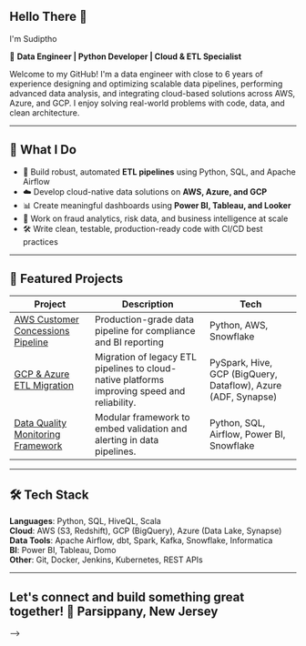 ## Hello There 👋

 I'm Sudiptho

🎯 **Data Engineer | Python Developer | Cloud & ETL Specialist**

Welcome to my GitHub! I'm a data engineer with close to 6 years of experience designing and optimizing scalable data pipelines, performing advanced data analysis, and integrating cloud-based solutions across AWS, Azure, and GCP. I enjoy solving real-world problems with code, data, and clean architecture.

---

## 💼 What I Do

- 🔄 Build robust, automated **ETL pipelines** using Python, SQL, and Apache Airflow
- ☁️ Develop cloud-native data solutions on **AWS, Azure, and GCP**
- 📊 Create meaningful dashboards using **Power BI, Tableau, and Looker**
- 🧠 Work on fraud analytics, risk data, and business intelligence at scale
- 🛠 Write clean, testable, production-ready code with CI/CD best practices

---

## 🚀 Featured Projects

| Project | Description | Tech |
|--------|-------------|------|
| [AWS Customer Concessions Pipeline](https://github.com/sudiptho/aws_customer_concessions_pipeline) | Production-grade data pipeline for compliance and BI reporting | Python, AWS, Snowflake |
| [GCP & Azure ETL Migration](https://github.com/sudiptho/gcp_azure_etl_migration) | Migration of legacy ETL pipelines to cloud-native platforms improving speed and reliability. | PySpark, Hive, GCP (BigQuery, Dataflow), Azure (ADF, Synapse) |
| [Data Quality Monitoring Framework](https://github.com/sudiptho/data_quality_monitoring) | Modular framework to embed validation and alerting in data pipelines. | Python, SQL, Airflow, Power BI, Snowflake |


---

## 🛠️ Tech Stack

**Languages**: Python, SQL, HiveQL, Scala  
**Cloud**: AWS (S3, Redshift), GCP (BigQuery), Azure (Data Lake, Synapse)  
**Data Tools**: Apache Airflow, dbt, Spark, Kafka, Snowflake, Informatica  
**BI**: Power BI, Tableau, Domo  
**Other**: Git, Docker, Jenkins, Kubernetes, REST APIs  

---

Let's connect and build something great together!
📍 Parsippany, New Jersey 
---

-->
